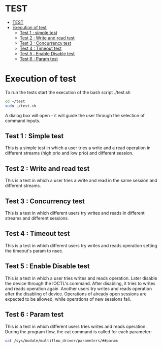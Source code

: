 
# TEST

- [TEST](#test)
- [Execution of test](#execution-of-test)
  - [Test 1 : simple test](#test-1--simple-test)
  - [Test 2 : Write and read test](#test-2--write-and-read-test)
  - [Test 3 : Concurrency test](#test-3--concurrency-test)
  - [Test 4 : Timeout test](#test-4--timeout-test)
  - [Test 5 : Enable Disable test](#test-5--enable-disable-test)
  - [Test 6 : Param test](#test-6--param-test)


# Execution of test

To run the tests start the execution of the bash script ./test.sh

```bash
cd ~/test
sudo ./test.sh
```
A dialog box will open - it  will guide the user through the selection of command inputs.

## Test 1 : Simple test 
  This is a simple test in which a user tries a write and a read operation in different streams (high prio and low prio) and different session. 

## Test 2 : Write and read test 
  This is a test in which a user tries a write and read in the same session and different streams. 

## Test 3 : Concurrency test
  This is a test in which different users try writes and reads in different streams and different sessions. 

## Test 4 : Timeout test
This is a test in which different users try writes and reads operation setting the timeout's param to nsec. 

## Test 5 : Enable Disable test
This is a test in which a user tries writes and reads operation. Later disable the device through the IOCTL's command.  After disabling, it tries to writes and reads operation again. Another users try writes and reads operation after the disabling of device. Operations of already open sessions are expected to be allowed, while operations of new sessions fail.
## Test 6 : Param test 
This is a test in which different users tries writes and reads operation. During the program flow, the cat command is called for each parameter:  

```bash
cat /sys/module/multiflow_driver/parameters/##param 
```
